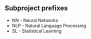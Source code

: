 

## Subproject prefixes

* NN - Neural Networks
* NLP - Natural Language Processing
* SL - Statistical Learning